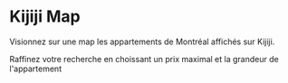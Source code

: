# Kijiji Map

Visionnez sur une map les appartements de Montréal affichés sur Kijiji.

Raffinez votre recherche en choissant un prix maximal et la grandeur de l'appartement